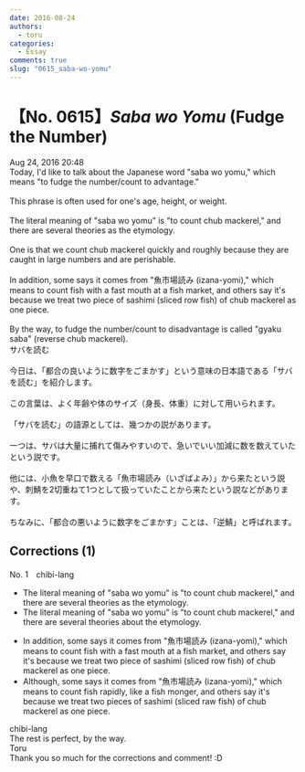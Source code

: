 ```yaml
---
date: 2016-08-24
authors:
  - toru
categories:
  - Essay
comments: true
slug: "0615_saba-wo-yomu"
---
```


# 【No. 0615】<strong><em>Saba wo Yomu</em></strong> (Fudge the Number)
<div class="date">Aug 24, 2016 20:48</div>
<div id="post"><div id="body_show_ori">
Today, I'd like to talk about the Japanese word "saba wo yomu," which means "to fudge the number/count to advantage."<br/><br/>This phrase is often used for one's age, height, or weight.<br/><br/>The literal meaning of "saba wo yomu" is "to count chub mackerel," and there are several theories as the etymology.<br/><br/>One is that we count chub mackerel quickly and roughly because they are caught in large numbers and are perishable.<br/><br/>In addition, some says it comes from "魚市場読み (izana-yomi)," which means to count fish with a fast mouth at a fish market, and others say it's because we treat two piece of sashimi (sliced row fish) of chub mackerel as one piece.<br/><br/>By the way, to fudge the number/count to disadvantage is called "gyaku saba" (reverse chub mackerel).
</div></div>

<!-- more -->

<div id="post_ja"><div id="body_show_mo">
サバを読む<br/><br/>今日は、「都合の良いように数字をごまかす」という意味の日本語である「サバを読む」を紹介します。<br/><br/>この言葉は、よく年齢や体のサイズ（身長、体重）に対して用いられます。<br/><br/>「サバを読む」の語源としては、幾つかの説があります。<br/><br/>一つは、サバは大量に捕れて傷みやすいので、急いでいい加減に数を数えていたという説です。<br/><br/>他には、小魚を早口で数える「魚市場読み（いざばよみ）」から来たという説や、刺鯖を2切重ねて1つとして扱っていたことから来たという説などがあります。<br/><br/>ちなみに、「都合の悪いように数字をごまかす」ことは、「逆鯖」と呼ばれます。
</div></div>

## Corrections (1)
<div id="block"><div class="first_name"> No. 1　<span class="just_name">chibi-lang</span></div><div id="block2">
<ul class="correction_field">
<li class="incorrect">The literal meaning of "saba wo yomu" is "to count chub mackerel," and there are several theories as the etymology.</li>
<li class="corrected correct">
The literal meaning of "saba wo yomu" is "to count chub mackerel," and there are several theories <span class="f_red">about</span> the etymology.
</li>
</ul>
<ul class="correction_field">
<li class="incorrect">In addition, some says it comes from "魚市場読み (izana-yomi)," which means to count fish with a fast mouth at a fish market, and others say it's because we treat two piece of sashimi (sliced row fish) of chub mackerel as one piece.</li>
<li class="corrected correct">
<span class="f_red">Although</span>, some say<span class="sline">s</span> it comes from "魚市場読み (izana-yomi)," which means to count <span class="f_red">fish rapidly, like a fish monger</span>, and others say it's because we treat two piece<span class="f_red">s</span> of sashimi (sliced r<span class="f_red">a</span>w fish) of chub mackerel as one piece.
</li>
</ul>
</div><div class="name"><span class="just_name">chibi-lang</span><br>
The rest is perfect, by the way.
</div>
<div class="name"><span class="just_name">Toru</span><br>
Thank you so much for the corrections and comment! :D
</div>
</div>

